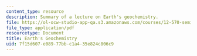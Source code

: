 ```yaml
---
content_type: resource
description: Summary of a lecture on Earth's geochemistry.
file: https://ol-ocw-studio-app-qa.s3.amazonaws.com/courses/12-570-seminar-in-geophysics-thermal-and-chemical-evolution-of-the-earth-spring-2005/7f15d607e08977bbc1a435e824c806c9_notes_150205.pdf
file_type: application/pdf
resourcetype: Document
title: Earth's Geochemistry
uid: 7f15d607-e089-77bb-c1a4-35e824c806c9
---
```

